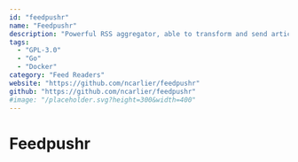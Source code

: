 ```yaml
---
id: "feedpushr"
name: "Feedpushr"
description: "Powerful RSS aggregator, able to transform and send articles to many outputs. Single binary, extensible with plugins."
tags:
  - "GPL-3.0"
  - "Go"
  - "Docker"
category: "Feed Readers"
website: "https://github.com/ncarlier/feedpushr"
github: "https://github.com/ncarlier/feedpushr"
#image: "/placeholder.svg?height=300&width=400"
---
```


# Feedpushr
